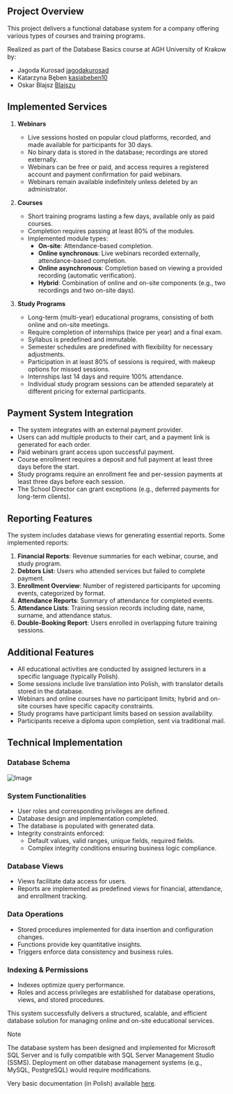 
## Project Overview
This project delivers a functional database system for a company offering various types of courses and training programs.

Realized as part of the Database Basics course at AGH University of Krakow by:
- Jagoda Kurosad [jagodakurosad](https://github.com/jagodakurosad)
- Katarzyna Bęben [kasiabeben10](https://github.com/kasiabeben10)
- Oskar Blajsz [Blajszu](https://github.com/Blajszu)

## Implemented Services

1. **Webinars**
   - Live sessions hosted on popular cloud platforms, recorded, and made available for participants for 30 days.
   - No binary data is stored in the database; recordings are stored externally.
   - Webinars can be free or paid, and access requires a registered account and payment confirmation for paid webinars.
   - Webinars remain available indefinitely unless deleted by an administrator.

2. **Courses**
   - Short training programs lasting a few days, available only as paid courses.
   - Completion requires passing at least 80% of the modules.
   - Implemented module types:
     - **On-site**: Attendance-based completion.
     - **Online synchronous**: Live webinars recorded externally, attendance-based completion.
     - **Online asynchronous**: Completion based on viewing a provided recording (automatic verification).
     - **Hybrid**: Combination of online and on-site components (e.g., two recordings and two on-site days).

3. **Study Programs**
   - Long-term (multi-year) educational programs, consisting of both online and on-site meetings.
   - Require completion of internships (twice per year) and a final exam.
   - Syllabus is predefined and immutable.
   - Semester schedules are predefined with flexibility for necessary adjustments.
   - Participation in at least 80% of sessions is required, with makeup options for missed sessions.
   - Internships last 14 days and require 100% attendance.
   - Individual study program sessions can be attended separately at different pricing for external participants.

## Payment System Integration
- The system integrates with an external payment provider.
- Users can add multiple products to their cart, and a payment link is generated for each order.
- Paid webinars grant access upon successful payment.
- Course enrollment requires a deposit and full payment at least three days before the start.
- Study programs require an enrollment fee and per-session payments at least three days before each session.
- The School Director can grant exceptions (e.g., deferred payments for long-term clients).

## Reporting Features
The system includes database views for generating essential reports. Some implemented reports:
1. **Financial Reports**: Revenue summaries for each webinar, course, and study program.
2. **Debtors List**: Users who attended services but failed to complete payment.
3. **Enrollment Overview**: Number of registered participants for upcoming events, categorized by format.
4. **Attendance Reports**: Summary of attendance for completed events.
5. **Attendance Lists**: Training session records including date, name, surname, and attendance status.
6. **Double-Booking Report**: Users enrolled in overlapping future training sessions.

## Additional Features
- All educational activities are conducted by assigned lecturers in a specific language (typically Polish).
- Some sessions include live translation into Polish, with translator details stored in the database.
- Webinars and online courses have no participant limits; hybrid and on-site courses have specific capacity constraints.
- Study programs have participant limits based on session availability.
- Participants receive a diploma upon completion, sent via traditional mail.

## Technical Implementation

### Database Schema
![Image](https://github.com/user-attachments/assets/98526965-c013-4dce-a60e-b9289da072c2)

### System Functionalities
- User roles and corresponding privileges are defined.
- Database design and implementation completed.
- The database is populated with generated data.
- Integrity constraints enforced:
  - Default values, valid ranges, unique fields, required fields.
  - Complex integrity conditions ensuring business logic compliance.

### Database Views
- Views facilitate data access for users.
- Reports are implemented as predefined views for financial, attendance, and enrollment tracking.

### Data Operations
- Stored procedures implemented for data insertion and configuration changes.
- Functions provide key quantitative insights.
- Triggers enforce data consistency and business rules.

### Indexing & Permissions
- Indexes optimize query performance.
- Roles and access privileges are established for database operations, views, and stored procedures.

This system successfully delivers a structured, scalable, and efficient database solution for managing online and on-site educational services.

>[!NOTE]
> The database system has been designed and implemented for Microsoft SQL Server and is fully compatible with SQL Server Management Studio (SSMS).
>Deployment on other database management systems (e.g., MySQL, PostgreSQL) would require modifications.

Very basic documentation (in Polish) available [here](https://github.com/jagodakurosad/DataBasesProject/tree/main/documentation.pdf).


